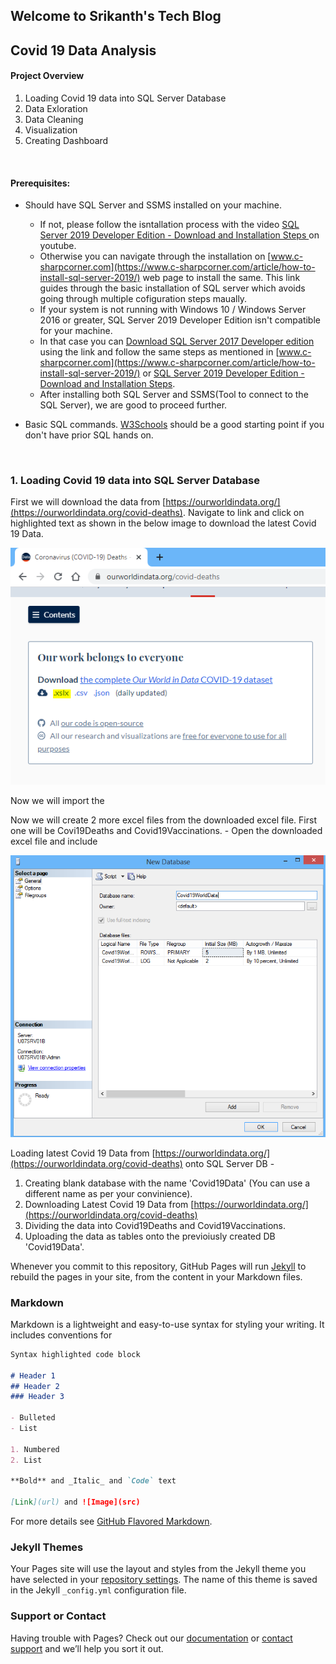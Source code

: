 ## Welcome to Srikanth's Tech Blog 


## Covid 19 Data Analysis

#### Project Overview
1. Loading Covid 19 data into SQL Server Database
2. Data Exloration
3. Data Cleaning
4. Visualization
5. Creating Dashboard
<br/>

#### Prerequisites:
- Should have SQL Server and SSMS installed on your machine. 
     
     - If not, please follow the isntallation process with the video [SQL Server 2019 Developer Edition - Download and Installation Steps
](https://www.youtube.com/watch?v=1UdmrVIBzN4) on youtube.
     - Otherwise you can navigate through the installation on [www.c-sharpcorner.com](https://www.c-sharpcorner.com/article/how-to-install-sql-server-2019/) web page to install the same. This link  guides through the basic installation of SQL server which avoids going through multiple cofiguration steps maually.
     - If your system is not running with Windows 10 / Windows Server 2016 or greater, SQL Server 2019 Developer Edition isn't compatible for your machine.
     - In that case you can [Download SQL Server 2017 Developer edition](https://download.microsoft.com/download/5/A/7/5A7065A2-C81C-4A31-9972-8A31AC9388C1/SQLServer2017-SSEI-Dev.exe) using the link and follow the same steps as mentioned in [www.c-sharpcorner.com](https://www.c-sharpcorner.com/article/how-to-install-sql-server-2019/) or [SQL Server 2019 Developer Edition - Download and Installation Steps](https://www.youtube.com/watch?v=1UdmrVIBzN4).
     - After installing both SQL Server and SSMS(Tool to connect to the SQL Server), we are good to proceed further.

- Basic SQL commands. [W3Schools](https://www.w3schools.com/sql/sql_syntax.asp) should be a good starting point if you don't have prior SQL hands on.

<br/>


### 1. Loading Covid 19 data into SQL Server Database 

First we will download the data from [https://ourworldindata.org/](https://ourworldindata.org/covid-deaths). Navigate to link and click on highlighted text as shown in the below image to download the latest Covid 19 Data.

![download Covid19data](https://github.com/SrikanthreddyR/TechBlog/blob/main/Screenshots/owid_coviddata_download.PNG)

Now we will import the 



Now we will create 2 more excel files from the downloaded excel file. First one will be Covi19Deaths and Covid19Vaccinations.
     - Open the downloaded excel file and include


 
 ![Hello](https://github.com/SrikanthreddyR/TechBlog/blob/main/Screenshots/Creating_Covid19WorldData_DB.PNG)
 
 
 Loading latest Covid 19 Data from [https://ourworldindata.org/](https://ourworldindata.org/covid-deaths) onto SQL Server DB
    - 



1. Creating blank database with the name 'Covid19Data' (You can use a different name as per your convinience). 
2. Downloading Latest Covid 19 Data from [https://ourworldindata.org/](https://ourworldindata.org/covid-deaths)
3. Dividing the data into Covid19Deaths and Covid19Vaccinations.
4. Uploading the data as tables onto the previoiusly created DB 'Covid19Data'.




Whenever you commit to this repository, GitHub Pages will run [Jekyll](https://jekyllrb.com/) to rebuild the pages in your site, from the content in your Markdown files.

### Markdown

Markdown is a lightweight and easy-to-use syntax for styling your writing. It includes conventions for

```markdown
Syntax highlighted code block

# Header 1
## Header 2
### Header 3

- Bulleted
- List

1. Numbered
2. List

**Bold** and _Italic_ and `Code` text

[Link](url) and ![Image](src)
```

For more details see [GitHub Flavored Markdown](https://guides.github.com/features/mastering-markdown/).

### Jekyll Themes

Your Pages site will use the layout and styles from the Jekyll theme you have selected in your [repository settings](https://github.com/SrikanthreddyR/TechBlog/settings/pages). The name of this theme is saved in the Jekyll `_config.yml` configuration file.

### Support or Contact

Having trouble with Pages? Check out our [documentation](https://docs.github.com/categories/github-pages-basics/) or [contact support](https://support.github.com/contact) and we’ll help you sort it out.
